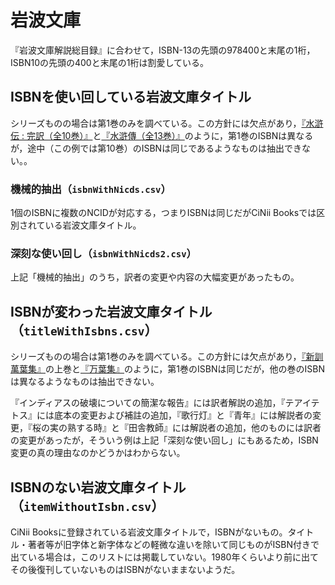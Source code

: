 # 岩波文庫

『岩波文庫解説総目録』に合わせて，ISBN-13の先頭の978400と末尾の1桁，ISBN10の先頭の400と末尾の1桁は割愛している。

## ISBNを使い回している岩波文庫タイトル

シリーズものの場合は第1巻のみを調べている。この方針には欠点があり，[『水滸伝 : 完訳（全10巻）』](https://ci.nii.ac.jp/ncid/BA37967648)と[『水滸傳（全13巻）』](https://ci.nii.ac.jp/ncid/BN00976053)のように，第1巻のISBNは異なるが，途中（この例では第10巻）のISBNは同じであるようなものは抽出できない。。

### 機械的抽出（`isbnWithNicds.csv`）

1個のISBNに複数のNCIDが対応する，つまりISBNは同じだがCiNii Booksでは区別されている岩波文庫タイトル。

### 深刻な使い回し（`isbnWithNicds2.csv`）

上記「機械的抽出」のうち，訳者の変更や内容の大幅変更があったもの。

## ISBNが変わった岩波文庫タイトル（`titleWithIsbns.csv`）

シリーズものの場合は第1巻のみを調べている。この方針には欠点があり，[『新訓萬葉集』](http://ci.nii.ac.jp/ncid/BN02932172)の上巻と[『万葉集』](http://ci.nii.ac.jp/ncid/BB11320467)のように，第1巻のISBNは同じだが，他の巻のISBNは異なるようなものは抽出できない。

『インディアスの破壊についての簡潔な報告』には訳者解説の追加，『テアイテトス』には底本の変更および補註の追加，『歌行灯』と『青年』には解説者の変更，『桜の実の熟する時』と『田舎教師』には解説者の追加，他のものには訳者の変更があったが，そういう例は上記「深刻な使い回し」にもあるため，ISBN変更の真の理由なのかどうかはわからない。

## ISBNのない岩波文庫タイトル（`itemWithoutIsbn.csv`）

CiNii Booksに登録されている岩波文庫タイトルで，ISBNがないもの。タイトル・著者等が旧字体と新字体などの軽微な違いを除いて同じものがISBN付きで出ている場合は，このリストには掲載していない。1980年くらいより前に出てその後復刊していないものはISBNがないままないようだ。
